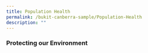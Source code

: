 ```yaml
---
title: Population Health
permalink: /bukit-canberra-sample/Population-Health
description: ""
---
```

### Protecting our Environment
